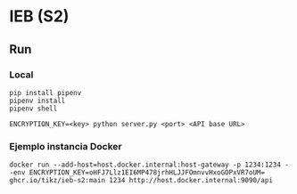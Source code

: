 # IEB (S2)

## Run

### Local
```
pip install pipenv
pipenv install
pipenv shell

ENCRYPTION_KEY=<key> python server.py <port> <API base URL>
```

### Ejemplo instancia Docker

```
docker run --add-host=host.docker.internal:host-gateway -p 1234:1234 --env ENCRYPTION_KEY=oHFJ7Llz1EI6MP478jrhHLJJFOmnvvHxoGOPxVR7oUM= ghcr.io/tikz/ieb-s2:main 1234 http://host.docker.internal:9090/api
```